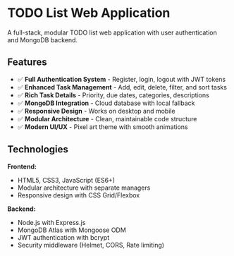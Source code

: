 # TODO List Web Application

A full-stack, modular TODO list web application with user authentication and MongoDB backend.

## Features

- ✅ **Full Authentication System** - Register, login, logout with JWT tokens
- ✅ **Enhanced Task Management** - Add, edit, delete, filter, and sort tasks
- ✅ **Rich Task Details** - Priority, due dates, categories, descriptions
- ✅ **MongoDB Integration** - Cloud database with local fallback
- ✅ **Responsive Design** - Works on desktop and mobile
- ✅ **Modular Architecture** - Clean, maintainable code structure
- ✅ **Modern UI/UX** - Pixel art theme with smooth animations

## Technologies

**Frontend:**
- HTML5, CSS3, JavaScript (ES6+)
- Modular architecture with separate managers
- Responsive design with CSS Grid/Flexbox

**Backend:**
- Node.js with Express.js
- MongoDB Atlas with Mongoose ODM
- JWT authentication with bcrypt
- Security middleware (Helmet, CORS, Rate limiting)

